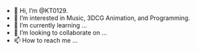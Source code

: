 - 👋 Hi, I’m @KT0129.
- 👀 I’m interested in Music, 3DCG Animation, and Programming.
- 🌱 I’m currently learning ...
- 💞️ I’m looking to collaborate on ...
- 📫 How to reach me ...

<!---
KT0129/KT0129 is a ✨ special ✨ repository because its `README.md` (this file) appears on your GitHub profile.
You can click the Preview link to take a look at your changes.
--->
